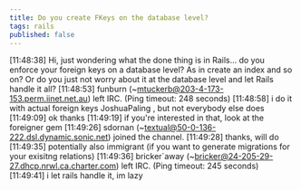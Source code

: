 ```yaml
---
title: Do you create FKeys on the database level?
tags: rails
published: false
---
```


[11:48:38] <JoshuaPaling>  Hi, just wondering what the done thing is in Rails… do you enforce your foreign keys on a database level? As in create an index and so on? Or do you just not worry about it at the database level and let Rails handle it all?
[11:48:53]   funburn (~mtuckerb@203-4-173-153.perm.iinet.net.au) left IRC. (Ping timeout: 248 seconds)
[11:48:58] <jrobeson>  i do it with actual foreign keys JoshuaPaling , but not everybody else does
[11:49:09] <JoshuaPaling>  ok thanks
[11:49:19] <jrobeson>  if you're interested in that, look at the foreigner gem
[11:49:26]   sdornan (~textual@50-0-136-222.dsl.dynamic.sonic.net) joined the channel.
[11:49:28] <JoshuaPaling>  thanks, will do
[11:49:35] <jrobeson>  potentially also immigrant (if you want to generate migrations for your exisitng relations)
[11:49:36]   bricker`away (~bricker@24-205-29-27.dhcp.nrwl.ca.charter.com) left IRC. (Ping timeout: 245 seconds)
[11:49:41] <sevenseacat>  i let rails handle it, im lazy
